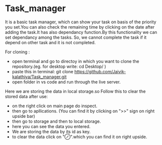 # Task_manager
It is a basic task manager, which can show your task on basis of the priority you set.You can also check the remaining time by clicking on the date after adding the task.It has also dependancy function.By this functionality we can set dependancy among the tasks. So, we cannot complete the task if it depend on other task and it is not completed.


For cloning :
- open terminal and go to directoy in which you want to clone the repository.(eg. for desktop write: cd Desktop/ )
- paste this in terminal: git clone https://github.com/Jaivik-kalathiya/Task_manager.git
- open folder in vs code and run through the live server.

Here we are storing the data in local storage.so Follow this to clear the stored data after use:

- on the right click on main page do inspect.
- then go to apllications. (You can find it by clicking on ">>" sign on right upside bar)
- then go to storage and then to local storage.
- here you can see the data you entered.
- We are storing the data by its id as key.
- to clear the data click on "⊘".which you can find it on right upside.
  

